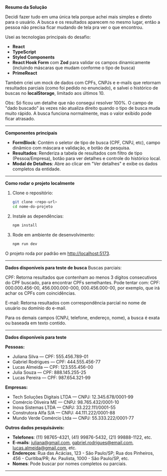 **Resumo da Solução**

Decidi fazer tudo em uma única tela porque achei mais simples e direto para o usuário. A busca e os resultados aparecem no mesmo lugar, então a pessoa não precisa ficar mudando de tela pra ver o que encontrou.

Usei as tecnologias principais do desafio:

* **React** 
* **TypeScript** 
* **Styled Components** 
* **React Hook Form** com **Zod** para validar os campos dinamicamente (incluindo máscaras que mudam conforme o tipo de busca)
* **PrimeReact**

Também criei um mock de dados com CPFs, CNPJs e e-mails que retornam resultados parciais (como foi pedido no enunciado), e salvei o histórico de buscas no **localStorage**, limitado aos últimos 10.

Obs: Só ficou um detalhe que não consegui resolver 100%. O campo de "dado buscado" às vezes não atualiza direito quando o tipo de busca muda muito rápido. A busca funciona normalmente, mas o valor exibido pode ficar atrasado.

---

**Componentes principais**

* **FormBlock**: Contém o seletor de tipo de busca (CPF, CNPJ, etc), campo dinâmico com máscara e validação, e botão de pesquisa.
* **Resultados**: Renderiza a tabela de resultados com filtro de tipo (Pessoa/Empresa), botão para ver detalhes e controle do histórico local.
* **Modal de Detalhes**: Abre ao clicar em "Ver detalhes" e exibe os dados completos da entidade.

---

**Como rodar o projeto localmente**

1. Clone o repositório:

   ```bash
   git clone <repo-url>
   cd nome-do-projeto
   ```

2. Instale as dependências:

   ```bash
   npm install
   ```

3. Rode em ambiente de desenvolvimento:

   ```bash
   npm run dev
   ```

O projeto roda por padrão em [http://localhost:5173](http://localhost:5173).

---

**Dados disponíveis para teste de busca**
Buscas parciais:

CPF: Retorna resultados que contenham ao menos 3 dígitos consecutivos do CPF buscado, para encontrar CPFs semelhantes. Pode tentar com: CPF: 000.000.456-00, 456.000.000-000, 000.456.000-00, por exemplo, que irá achar os CPFs com coincidências.

E-mail: Retorna resultados com correspondência parcial no nome de usuário ou domínio do e-mail.

Para os demais campos (CNPJ, telefone, endereço, nome), a busca é exata ou baseada em texto contido.



---

**Dados disponíveis para teste**

**Pessoas:**

* Juliana Silva — CPF: 555.456.789-01
* Gabriel Rodrigues — CPF: 444.555.456-77
* Lucas Almeida — CPF: 123.555.456-00
* Julia Souza — CPF: 888.145.255-25
* Lucas Pereira — CPF: 987.654.321-99

**Empresas:**

* Tech Soluções Digitais LTDA — CNPJ: 12.345.678/0001-99
* Comércio Oliveira ME — CNPJ: 98.765.432/0001-10
* Inova Sistemas LTDA — CNPJ: 33.222.111/0001-55
* Construtora Alfa S/A — CNPJ: 44.111.222/0001-88
* Mundo Verde Comércio Ltda — CNPJ: 55.333.222/0001-77

**Outros dados pesquisáveis:**

* **Telefones**: (11) 98765-4321, (41) 99876-5432, (21) 99888-1122, etc.
* **E-mails**: [juliana@gmail.com](mailto:juliana@gmail.com), [gabriel.rodrigues@email.com](mailto:gabriel.rodrigues@email.com), [lucas.almeida@gmail.com](mailto:lucas.almeida@gmail.com), etc.
* **Endereços**: Rua das Acácias, 123 - São Paulo/SP; Rua dos Pinheiros, 456 - Curitiba/PR; Av. Paulista, 1000 - São Paulo/SP, etc.
* **Nomes**: Pode buscar por nomes completos ou parciais.

---

